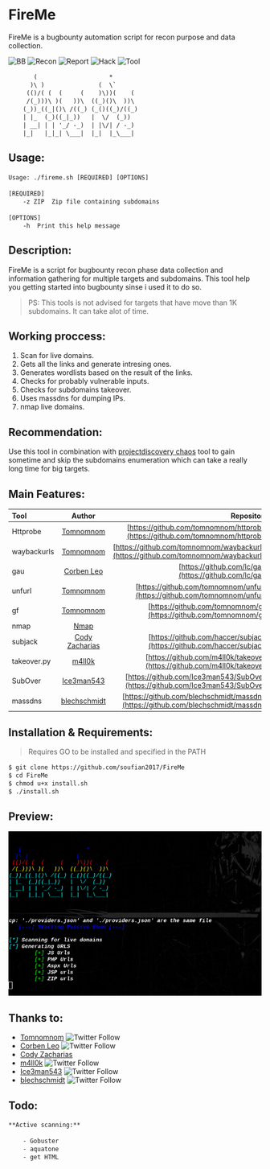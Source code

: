 # FireMe
FireMe is a bugbounty automation script for recon purpose and data collection.

![BB](https://img.shields.io/badge/BugBounty-%24%24-blue)
![Recon](https://img.shields.io/badge/Recon-All-green)
![Report](https://img.shields.io/badge/Reporting-All-green)
![Hack](https://img.shields.io/badge/HackForGood-Hack-lightblue)
![Tool](https://img.shields.io/badge/tools-clone-red)

```	
	   (                    *        
	  )\ )               (  \`        
	 (()/( (  (     (    )\))(    (  
	 /(_)))\ )(   ))\  ((_)()\  ))\  
	(_))_((_|()\ /((_) (_()((_)/((_) 
	| |_  (_)((_|_))   |  \/  (_))   
	| __| | | '_/ -_)  | |\/| / -_)  
	|_|   |_|_| \___|  |_|  |_\___|  

```
## Usage:

```
Usage: ./fireme.sh [REQUIRED] [OPTIONS]

[REQUIRED]
	-z ZIP 	Zip file containing subdomains

[OPTIONS]
	-h 	Print this help message

```

## Description:
FireMe is a script for bugbounty recon phase data collection and information gathering for multiple targets and subdomains.
This tool help you getting started into bugbounty sinse i used it to do so.
> PS: This tools is not advised for targets that have move than 1K subdomains.
> It can take alot of time.

## Working proccess:
1. Scan for live domains.
2. Gets all the links and generate intresing ones.
3. Generates wordlists based on the result of the links.
4. Checks for probably vulnerable inputs.
5. Checks for subdomains takeover.
6. Uses massdns for dumping IPs.
7. nmap live domains.

## Recommendation:
Use this tool in combination with [projectdiscovery chaos](https://chaos.projectdiscovery.io/#/) tool to gain sometime and skip the subdomains enumeration which can take a really long time for big targets.

## Main Features:

| Tool | Author | Repository |
| :---         |     :---:      |          ---: |
| Httprobe | [Tomnomnom](https://github.com/tomnomnom) | [https://github.com/tomnomnom/httprobe](https://github.com/tomnomnom/httprobe) |
| waybackurls | [Tomnomnom](https://github.com/tomnomnom/)  | [https://github.com/tomnomnom/waybackurls](https://github.com/tomnomnom/waybackurls) |
| gau | [Corben Leo](https://github.com/lc/) | [https://github.com/lc/gau](https://github.com/lc/gau) |
| unfurl | [Tomnomnom](https://github.com/tomnomnom/) | [https://github.com/tomnomnom/unfurl](https://github.com/tomnomnom/unfurl) |
| gf | [Tomnomnom](https://github.com/tomnomnom/) | [https://github.com/tomnomnom/gf](https://github.com/tomnomnom/gf) |
| nmap | [Nmap](http://nmap.org/) |
| subjack | [Cody Zacharias](https://github.com/haccer/) | [https://github.com/haccer/subjack](https://github.com/haccer/subjack) |
| takeover.py | [m4ll0k](https://github.com/m4ll0k/) | [https://github.com/m4ll0k/takeover](https://github.com/m4ll0k/takeover) |
| SubOver | [Ice3man543](https://github.com/Ice3man543/) | [https://github.com/Ice3man543/SubOver](https://github.com/Ice3man543/SubOver) |
| massdns | [blechschmidt](https://github.com/blechschmidt/) | [https://github.com/blechschmidt/massdns](https://github.com/blechschmidt/massdns) |

## Installation & Requirements:
> Requires GO to be installed and specified in the PATH
```console
$ git clone https://github.com/soufian2017/FireMe
$ cd FireMe
$ chmod u+x install.sh
$ ./install.sh
```

## Preview:

![URL](img/urls.png)

## Thanks to:
- [Tomnomnom](https://github.com/tomnomnom) ![Twitter Follow](https://img.shields.io/twitter/follow/tomnomnom?label=Follow&style=social)
- [Corben Leo](https://github.com/lc/) ![Twitter Follow](https://img.shields.io/twitter/follow/hacker_?label=Follow&style=social)
- [Cody Zacharias](https://github.com/haccer/)
- [m4ll0k](https://github.com/m4ll0k/) ![Twitter Follow](https://img.shields.io/twitter/follow/m4ll0k2?label=Follow&style=social)
- [Ice3man543](https://github.com/Ice3man543/) ![Twitter Follow](https://img.shields.io/twitter/follow/Ice3man543?label=Follow&style=social)
- [blechschmidt](https://github.com/blechschmidt/) ![Twitter Follow](https://img.shields.io/twitter/follow/blechschmidt?label=Follow&style=social)

## Todo:
```
**Active scanning:**

	- Gobuster
	- aquatone
	- get HTML
```
